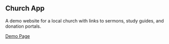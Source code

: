 ## Church App

A demo website for a local church with links to sermons, study guides, and donation portals.

<a href="https://demo-church-app.vusa.io/">Demo Page<a>
